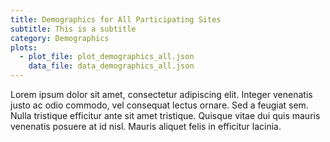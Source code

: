 ```yaml
---
title: Demographics for All Participating Sites
subtitle: This is a subtitle
category: Demographics
plots:
  - plot_file: plot_demographics_all.json
    data_file: data_demographics_all.json
---
```


Lorem ipsum dolor sit amet, consectetur adipiscing elit. 
Integer venenatis justo ac odio commodo, vel consequat lectus ornare. 
Sed a feugiat sem. Nulla tristique efficitur ante sit amet tristique. 
Quisque vitae dui quis mauris venenatis posuere at id nisl. 
Mauris aliquet felis in efficitur lacinia.